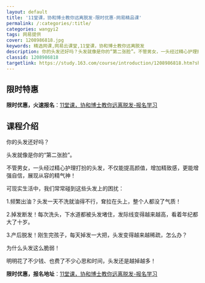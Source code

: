 ```yaml
---
layout: default
title: '11堂课，协和博士教你远离脱发-限时优惠-网易精品课'
permalink: /:categories/:title/
categories: wangyi2
tags: 网易提供
cover: 1208986818.jpg
keywords: 精选网课,网易云课堂,11堂课，协和博士教你远离脱发
description: 你的头发还好吗？头发就像是你的“第二张脸”。不管男女，一头经过精心护理打扮的头发，不仅能提高颜值，增加精致感，更能增强自
classid: 1208986818
targetlink: https://study.163.com/course/introduction/1208986818.htm?share=1&shareId=1025206652&utm_campaign=share&utm_medium=iphoneShare&utm_source=&utm_u=1025206652
---
```


## 限时特惠

**限时优惠，火速报名**：[11堂课，协和博士教你远离脱发-报名学习](https://study.163.com/course/introduction/1208986818.htm?share=1&shareId=1025206652&utm_campaign=share&utm_medium=iphoneShare&utm_source=&utm_u=1025206652)

## 课程介绍

你的头发还好吗？



头发就像是你的“第二张脸”。



不管男女，一头经过精心护理打扮的头发，不仅能提高颜值，增加精致感，更能增强自信，展现从容的精气神！



可现实生活中，我们常常碰到这些头发上的困扰：



1.频繁出油？头发一天不洗就油得不行，耷拉在头上，整个人都没了气质！



2.掉发断发！每次洗头，下水道都被头发堵住，发际线变得越来越高，看着年纪都大了十岁。



3.产后脱发！刚生完孩子，每天掉发一大把，头发变得越来越稀疏，怎么办？



为什么头发这么脆弱！



明明花了不少钱、也费了不少心思和时间，头发还是越掉越多！

**限时优惠，报名地址**：[11堂课，协和博士教你远离脱发-报名学习](https://study.163.com/course/introduction/1208986818.htm?share=1&shareId=1025206652&utm_campaign=share&utm_medium=iphoneShare&utm_source=&utm_u=1025206652)

